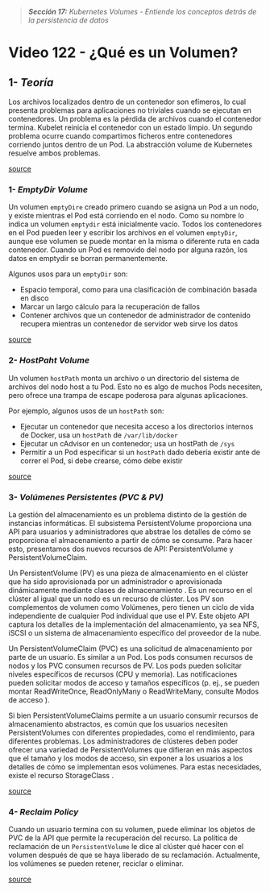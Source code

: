 > _**Sección 17:** Kubernetes Volumes - Entiende los conceptos detrás de la persistencia de datos_

# Video 122 - ¿Qué es un Volumen?

## 1- _Teoría_

Los archivos localizados dentro de un contenedor son efímeros, lo cual presenta problemas para aplicaciones no triviales cuando se ejecutan en contenedores. Un problema es la pérdida de archivos cuando el contenedor termina. Kubelet reinicia el contenedor con un estado limpio. Un segundo problema ocurre cuando compartimos ficheros entre contenedores corriendo juntos dentro de un Pod. La abstracción volume de Kubernetes resuelve ambos problemas.

[source](https://kubernetes.io/es/docs/concepts/storage/volumes/)

### 1- _EmptyDir Volume_

Un volumen `emptyDire` creado primero cuando se asigna un Pod a un nodo, y existe mientras el Pod está corriendo en el nodo. Como su nombre lo indica un volumen `emptydir` está inicialmente vacío. Todos los contenedores en el Pod pueden leer y escribir los archivos en el volumen `emptyDir`, aunque ese volumen se puede montar en la misma o diferente ruta en cada contenedor. Cuando un Pod es removido del nodo por alguna razón, los datos en emptydir se borran permanentemente.

Algunos usos para un `emptyDir` son:

- Espacio temporal, como para una clasificación de combinación basada en disco
- Marcar un largo cálculo para la recuperación de fallos
- Contener archivos que un contenedor de administrador de contenido recupera mientras un contenedor de servidor web sirve los datos

[source](https://kubernetes.io/es/docs/concepts/storage/volumes/#emptydir)

### 2- _HostPaht Volume_

Un volumen `hostPath` monta un archivo o un directorio del sistema de archivos del nodo host a tu Pod. Esto no es algo de muchos Pods necesiten, pero ofrece una trampa de escape poderosa para algunas aplicaciones.

Por ejemplo, algunos usos de un `hostPath` son:

- Ejecutar un contenedor que necesita acceso a los directorios internos de Docker, usa un `hostPath` de `/var/lib/docker`
- Ejecutar un cAdvisor en un contenedor; usa un hostPath de `/sys`
- Permitir a un Pod especificar si un `hostPath` dado debería existir ante de correr el Pod, si debe crearse, cómo debe existir

[source](https://kubernetes.io/es/docs/concepts/storage/volumes/#hostpath)


### 3- _Volúmenes Persistentes (PVC & PV)_

La gestión del almacenamiento es un problema distinto de la gestión de instancias informáticas. El subsistema PersistentVolume proporciona una API para usuarios y administradores que abstrae los detalles de cómo se proporciona el almacenamiento a partir de cómo se consume. Para hacer esto, presentamos dos nuevos recursos de API: PersistentVolume y PersistentVolumeClaim.

Un PersistentVolume (PV) es una pieza de almacenamiento en el clúster que ha sido aprovisionada por un administrador o aprovisionada dinámicamente mediante clases de almacenamiento . Es un recurso en el clúster al igual que un nodo es un recurso de clúster. Los PV son complementos de volumen como Volúmenes, pero tienen un ciclo de vida independiente de cualquier Pod individual que use el PV. Este objeto API captura los detalles de la implementación del almacenamiento, ya sea NFS, iSCSI o un sistema de almacenamiento específico del proveedor de la nube.

Un PersistentVolumeClaim (PVC) es una solicitud de almacenamiento por parte de un usuario. Es similar a un Pod. Los pods consumen recursos de nodos y los PVC consumen recursos de PV. Los pods pueden solicitar niveles específicos de recursos (CPU y memoria). Las notificaciones pueden solicitar modos de acceso y tamaños específicos (p. ej., se pueden montar ReadWriteOnce, ReadOnlyMany o ReadWriteMany, consulte Modos de acceso ).

Si bien PersistentVolumeClaims permite a un usuario consumir recursos de almacenamiento abstractos, es común que los usuarios necesiten PersistentVolumes con diferentes propiedades, como el rendimiento, para diferentes problemas. Los administradores de clústeres deben poder ofrecer una variedad de PersistentVolumes que difieran en más aspectos que el tamaño y los modos de acceso, sin exponer a los usuarios a los detalles de cómo se implementan esos volúmenes. Para estas necesidades, existe el recurso StorageClass .

[source](https://kubernetes.io/docs/concepts/storage/persistent-volumes/)

### 4- _Reclaim Policy_

Cuando un usuario termina con su volumen, puede eliminar los objetos de PVC de la API que permite la recuperación del recurso. La política de reclamación de un `PersistentVolume` le dice al clúster qué hacer con el volumen después de que se haya liberado de su reclamación. Actualmente, los volúmenes se pueden retener, reciclar o eliminar.

[source](https://kubernetes.io/docs/concepts/storage/persistent-volumes/#reclaiming)